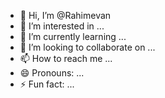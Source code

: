 - 👋 Hi, I’m @Rahimevan
- 👀 I’m interested in ...
- 🌱 I’m currently learning ...
- 💞️ I’m looking to collaborate on ...
- 📫 How to reach me ...
- 😄 Pronouns: ...
- ⚡ Fun fact: ...

<!---
Rahimevan/Rahimevan is a ✨ special ✨ repository because its `README.md` (this file) appears on your GitHub profile.
You can click the Preview link to take a look at your changes.
--->
